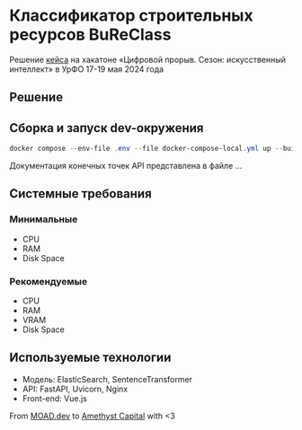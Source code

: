 # Классификатор строительных ресурсов BuReClass
Решение [кейса](https://hacks-ai.ru/events/1077375) на хакатоне «Цифровой прорыв. Сезон: искусственный интеллект» в УрФО 17-19 мая 2024 года

## Решение


## Сборка и запуск dev-окружения
```powershell
docker compose --env-file .env --file docker-compose-local.yml up --build
```

Документация конечных точек API представлена в файле ...

## Системные требования
### Минимальные
* CPU
* RAM
* Disk Space

### Рекомендуемые
* CPU
* RAM
* VRAM
* Disk Space

## Используемые технологии
* Модель: ElasticSearch, SentenceTransformer
* API: FastAPI, Uvicorn, Nginx
* Front-end: Vue.js

From [MOAD.dev](https://moad.dev/) to [Amethyst Capital](https://amethystcapital.ru/) with <3
